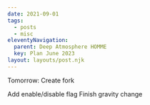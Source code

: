 ```yaml
---
date: 2021-09-01
tags:
  - posts
  - misc
eleventyNavigation:
  parent: Deep Atmosphere HOMME
  key: Plan June 2023
layout: layouts/post.njk
---
```



Tomorrow:
Create fork

Add enable/disable flag
Finish gravity change


